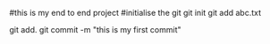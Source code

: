 #this is my end to end project
#initialise the git
git init
git add abc.txt

git add.
git commit -m "this is my first commit"

